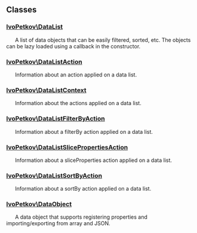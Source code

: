 ## Classes

### [IvoPetkov\DataList](ivopetkov.datalist.class.md)

&nbsp;&nbsp;&nbsp;&nbsp;&nbsp;&nbsp;A list of data objects that can be easily filtered, sorted, etc. The objects can be lazy loaded using a callback in the constructor.

### [IvoPetkov\DataListAction](ivopetkov.datalistaction.class.md)

&nbsp;&nbsp;&nbsp;&nbsp;&nbsp;&nbsp;Information about an action applied on a data list.

### [IvoPetkov\DataListContext](ivopetkov.datalistcontext.class.md)

&nbsp;&nbsp;&nbsp;&nbsp;&nbsp;&nbsp;Information about the actions applied on a data list.

### [IvoPetkov\DataListFilterByAction](ivopetkov.datalistfilterbyaction.class.md)

&nbsp;&nbsp;&nbsp;&nbsp;&nbsp;&nbsp;Information about a filterBy action applied on a data list.

### [IvoPetkov\DataListSlicePropertiesAction](ivopetkov.datalistslicepropertiesaction.class.md)

&nbsp;&nbsp;&nbsp;&nbsp;&nbsp;&nbsp;Information about a sliceProperties action applied on a data list.

### [IvoPetkov\DataListSortByAction](ivopetkov.datalistsortbyaction.class.md)

&nbsp;&nbsp;&nbsp;&nbsp;&nbsp;&nbsp;Information about a sortBy action applied on a data list.

### [IvoPetkov\DataObject](ivopetkov.dataobject.class.md)

&nbsp;&nbsp;&nbsp;&nbsp;&nbsp;&nbsp;A data object that supports registering properties and importing/exporting from array and JSON.

